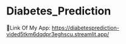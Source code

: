 # Diabetes_Prediction
🚀Link Of My App: https://diabetesprediction-vided5tkm6dqdpr3eghscu.streamlit.app/

